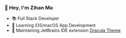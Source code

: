 ### 👋 Hey, I'm Zihan Ma

- 📚 Full Stack Developer
- 📖 Learning iOS/macOS App Development
- 🔭 Maintaining JetBrains IDE extension [Dracula Theme](https://github.com/dracula/jetbrains)
